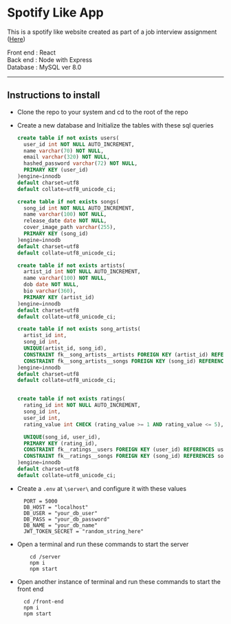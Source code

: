 # Spotify Like App

This is a spotify like website created as part of a job interview assignment ([Here](https://docs.google.com/document/d/1JYi4kgnlUHGxuY-f4aLsyJdh2ruuskFwKHMcD3knPjU/edit?usp=sharing "Here"))

Front end : React
<br/>
Back end : Node with Express
<br/>
Database : MySQL ver 8.0

---

## Instructions to install

- Clone the repo to your system and cd to the root of the repo

- Create a new database and Initialize the tables with these sql queries

  ```SQL
  create table if not exists users(
    user_id int NOT NULL AUTO_INCREMENT,
    name varchar(70) NOT NULL,
    email varchar(320) NOT NULL,
    hashed_password varchar(72) NOT NULL,
    PRIMARY KEY (user_id)
  )engine=innodb
  default charset=utf8
  default collate=utf8_unicode_ci;

  create table if not exists songs(
    song_id int NOT NULL AUTO_INCREMENT,
    name varchar(100) NOT NULL,
    release_date date NOT NULL,
    cover_image_path varchar(255),
    PRIMARY KEY (song_id)
  )engine=innodb
  default charset=utf8
  default collate=utf8_unicode_ci;

  create table if not exists artists(
    artist_id int NOT NULL AUTO_INCREMENT,
    name varchar(100) NOT NULL,
    dob date NOT NULL,
    bio varchar(360),
    PRIMARY KEY (artist_id)
  )engine=innodb
  default charset=utf8
  default collate=utf8_unicode_ci;

  create table if not exists song_artists(
    artist_id int,
    song_id int,
    UNIQUE(artist_id, song_id),
    CONSTRAINT fk__song_artists__artists FOREIGN KEY (artist_id) REFERENCES artists(artist_id) ON DELETE CASCADE ON UPDATE CASCADE,
    CONSTRAINT fk__song_artists__songs FOREIGN KEY (song_id) REFERENCES songs(song_id) ON DELETE CASCADE ON UPDATE CASCADE
  )engine=innodb
  default charset=utf8
  default collate=utf8_unicode_ci;


  create table if not exists ratings(
    rating_id int NOT NULL AUTO_INCREMENT,
    song_id int,
    user_id int,
    rating_value int CHECK (rating_value >= 1 AND rating_value <= 5),

    UNIQUE(song_id, user_id),
    PRIMARY KEY (rating_id),
    CONSTRAINT fk__ratings__users FOREIGN KEY (user_id) REFERENCES users(user_id) ON DELETE CASCADE ON UPDATE CASCADE,
    CONSTRAINT fk__ratings__songs FOREIGN KEY (song_id) REFERENCES songs(song_id) ON DELETE CASCADE ON UPDATE CASCADE
  )engine=innodb
  default charset=utf8
  default collate=utf8_unicode_ci;
  ```

- Create a `.env` at `\server\` and configure it with these values

  ```Shell
    PORT = 5000
    DB_HOST = "localhost"
    DB_USER = "your_db_user"
    DB_PASS = "your_db_password"
    DB_NAME = "your_db_name"
    JWT_TOKEN_SECRET = "random_string_here"
  ```

- Open a terminal and run these commands to start the server

  ```Shell
      cd /server
      npm i
      npm start
  ```

- Open another instance of terminal and run these commands to start the front end

  ```Shell
    cd /front-end
    npm i
    npm start
  ```
